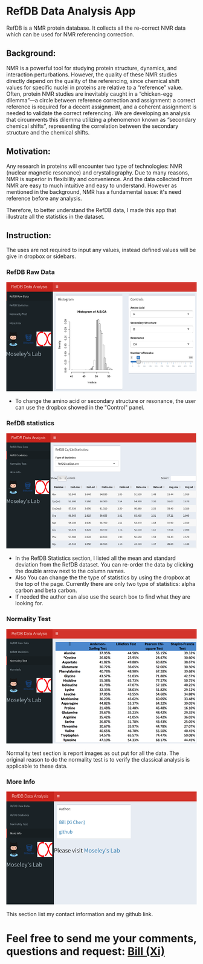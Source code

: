 # RefDB Data Analysis App

RefDB is a NMR protein database. It collects all the re-correct NMR data which can be used for NMR referencing correction. 

## Background: 
NMR is a powerful tool for studying protein structure, dynamics, and interaction perturbations. However, the quality of these NMR studies directly depend on the quality of the referencing, since chemical shift values for specific nuclei in proteins are relative to a “reference” value. Often, protein NMR studies are inevitably caught in a “chicken-egg dilemma”—a circle between reference correction and assignment: a correct reference is required for a decent assignment, and a coherent assignment is needed to validate the correct referencing. 
We are developing an analysis that circumvents this dilemma utilizing a phenomenon known as “secondary chemical shifts”, representing the correlation between the secondary structure and the chemical shifts. 

## Motivation:
Any research in proteins will encounter two type of technologies: NMR (nuclear magnetic resonance) and crystallography. Due to many reasons, NMR is superior in flexibility and convenience. And the data collected from NMR are easy to much intuitive and easy to understand. However as mentioned in the background, NMR has a fundamental issue: it's need reference before any analysis. 

Therefore, to better understand the RefDB data, I made this app that illustrate all the statistics in the dataset. 

## Instruction:
The uses are not required to input any values, instead defined values will be give in dropbox or sidebars. 

### RefDB Raw Data

![RefDB Raw Data](https://github.com/billchenxi/DataProduct/blob/master/images/RefDBRawData.png)

* To change the amino acid or secondary structure or resonance, the user can use the dropbox showed in the "Control" panel. 

### RefDB statistics

![RefDB Statistics](https://github.com/billchenxi/DataProduct/blob/master/images/RefDBStatistics.png)

* In the RefDB Statistics section, I listed all the mean and standard deviation from the RefDB dataset. You can re-order the data by clicking the double arrow next to the column names. 
* Also You can change the the type of statistics by using the dropbox at the top of the page. Currently there are only two type of statistics: alpha carbon and beta carbon.
* If needed the author can also use the search box to find what they are looking for.

### Normality Test

![Normality Test](https://github.com/billchenxi/DataProduct/blob/master/images/NormalityTest.png)

Normality test section is report images as out put for all the data. The original reason to do the normality test is to verify the classical analysis is applicable to these data.

### More Info

![More Info](https://github.com/billchenxi/DataProduct/blob/master/images/MoreInfo.png)

This section list my contact information and my github link.

# Feel free to send me your comments, questions and request: [Bill (Xi)](billchenxi@gmail.com)






